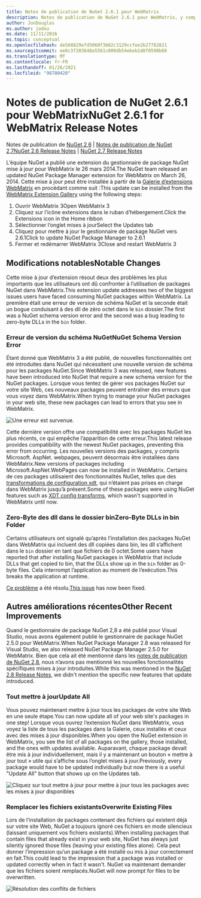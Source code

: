 ```yaml
---
title: Notes de publication de NuGet 2.6.1 pour WebMatrix
description: Notes de publication de NuGet 2.6.1 pour WebMatrix, y compris les problèmes connus, les correctifs de bogues, les fonctionnalités ajoutées et DCR.
author: JonDouglas
ms.author: jodou
ms.date: 11/11/2016
ms.topic: conceptual
ms.openlocfilehash: de568829efd5060f3b02c3129ccfee2b27782821
ms.sourcegitcommit: ee6c3f203648a5561c809db54ebeb1d0f0598b68
ms.translationtype: MT
ms.contentlocale: fr-FR
ms.lasthandoff: 01/26/2021
ms.locfileid: "98780420"
---
```

# <a name="nuget-261-for-webmatrix-release-notes"></a><span data-ttu-id="35e0e-103">Notes de publication de NuGet 2.6.1 pour WebMatrix</span><span class="sxs-lookup"><span data-stu-id="35e0e-103">NuGet 2.6.1 for WebMatrix Release Notes</span></span>

<span data-ttu-id="35e0e-104">Notes de publication de [NuGet 2,6](../release-notes/nuget-2.6.md)  |  [Notes de publication de NuGet 2,7](../release-notes/nuget-2.7.md)</span><span class="sxs-lookup"><span data-stu-id="35e0e-104">[NuGet 2.6 Release Notes](../release-notes/nuget-2.6.md) | [NuGet 2.7 Release Notes](../release-notes/nuget-2.7.md)</span></span>

<span data-ttu-id="35e0e-105">L’équipe NuGet a publié une extension du gestionnaire de package NuGet mise à jour pour WebMatrix le 26 mars 2014.</span><span class="sxs-lookup"><span data-stu-id="35e0e-105">The NuGet team released an updated NuGet Package Manager extension for WebMatrix on March 26, 2014.</span></span>  <span data-ttu-id="35e0e-106">Cette mise à jour peut être installée à partir de la [Galerie d’extensions WebMatrix](https://blogs.iis.net/webmatrix/retiring-the-webmatrix-extensions-gallery) en procédant comme suit :</span><span class="sxs-lookup"><span data-stu-id="35e0e-106">This update can be installed from the [WebMatrix Extension Gallery](https://blogs.iis.net/webmatrix/retiring-the-webmatrix-extensions-gallery) using the following steps:</span></span>

1. <span data-ttu-id="35e0e-107">Ouvrir WebMatrix 3</span><span class="sxs-lookup"><span data-stu-id="35e0e-107">Open WebMatrix 3</span></span>
1. <span data-ttu-id="35e0e-108">Cliquez sur l’icône extensions dans le ruban d’hébergement.</span><span class="sxs-lookup"><span data-stu-id="35e0e-108">Click the Extensions icon in the Home ribbon</span></span>
1. <span data-ttu-id="35e0e-109">Sélectionner l’onglet mises à jour</span><span class="sxs-lookup"><span data-stu-id="35e0e-109">Select the Updates tab</span></span>
1. <span data-ttu-id="35e0e-110">Cliquez pour mettre à jour le gestionnaire de package NuGet vers 2.6.1</span><span class="sxs-lookup"><span data-stu-id="35e0e-110">Click to update NuGet Package Manager to 2.6.1</span></span>
1. <span data-ttu-id="35e0e-111">Fermer et redémarrer WebMatrix 3</span><span class="sxs-lookup"><span data-stu-id="35e0e-111">Close and restart WebMatrix 3</span></span>

## <a name="notable-changes"></a><span data-ttu-id="35e0e-112">Modifications notables</span><span class="sxs-lookup"><span data-stu-id="35e0e-112">Notable Changes</span></span>

<span data-ttu-id="35e0e-113">Cette mise à jour d’extension résout deux des problèmes les plus importants que les utilisateurs ont dû confronter à l’utilisation de packages NuGet dans WebMatrix.</span><span class="sxs-lookup"><span data-stu-id="35e0e-113">This extension update addresses two of the biggest issues users have faced consuming NuGet packages within WebMatrix.</span></span>  <span data-ttu-id="35e0e-114">La première était une erreur de version de schéma NuGet et la seconde était un bogue conduisant à des dll de zéro octet dans le `bin` dossier.</span><span class="sxs-lookup"><span data-stu-id="35e0e-114">The first was a NuGet schema version error and the second was a bug leading to zero-byte DLLs in the `bin` folder.</span></span>

### <a name="nuget-schema-version-error"></a><span data-ttu-id="35e0e-115">Erreur de version du schéma NuGet</span><span class="sxs-lookup"><span data-stu-id="35e0e-115">NuGet Schema Version Error</span></span>

<span data-ttu-id="35e0e-116">Étant donné que WebMatrix 3 a été publié, de nouvelles fonctionnalités ont été introduites dans NuGet qui nécessitent une nouvelle version de schéma pour les packages NuGet.</span><span class="sxs-lookup"><span data-stu-id="35e0e-116">Since WebMatrix 3 was released, new features have been introduced into NuGet that require a new schema version for the NuGet packages.</span></span>  <span data-ttu-id="35e0e-117">Lorsque vous tentez de gérer vos packages NuGet sur votre site Web, ces nouveaux packages peuvent entraîner des erreurs que vous voyez dans WebMatrix.</span><span class="sxs-lookup"><span data-stu-id="35e0e-117">When trying to manage your NuGet packages in your web site, these new packages can lead to errors that you see in WebMatrix.</span></span>

![Une erreur est survenue.](./media/NuGet-2.8/webmatrix-schema-version.png)

<span data-ttu-id="35e0e-121">Cette dernière version offre une compatibilité avec les packages NuGet les plus récents, ce qui empêche l’apparition de cette erreur.</span><span class="sxs-lookup"><span data-stu-id="35e0e-121">This latest release provides compatibility with the newest NuGet packages, preventing this error from occurring.</span></span> <span data-ttu-id="35e0e-122">Les nouvelles versions des packages, y compris Microsoft. AspNet. webpages, peuvent désormais être installées dans WebMatrix.</span><span class="sxs-lookup"><span data-stu-id="35e0e-122">New versions of packages including Microsoft.AspNet.WebPages can now be installed in WebMatrix.</span></span>  <span data-ttu-id="35e0e-123">Certains de ces packages utilisaient des fonctionnalités NuGet, telles que des [transformations de configuration xdt](../release-notes/nuget-2.6.md#xdt), qui n’étaient pas prises en charge dans WebMatrix jusqu’à présent.</span><span class="sxs-lookup"><span data-stu-id="35e0e-123">Some of these packages were using NuGet features such as [XDT config transforms](../release-notes/nuget-2.6.md#xdt), which wasn't supported in WebMatrix until now.</span></span>

### <a name="zero-byte-dlls-in-bin-folder"></a><span data-ttu-id="35e0e-124">Zero-Byte des dll dans le dossier bin</span><span class="sxs-lookup"><span data-stu-id="35e0e-124">Zero-Byte DLLs in bin Folder</span></span>

<span data-ttu-id="35e0e-125">Certains utilisateurs ont signalé qu’après l’installation des packages NuGet dans WebMatrix qui incluent des dll copiées dans bin, les dll s’affichent dans le `bin` dossier en tant que fichiers de 0 octet.</span><span class="sxs-lookup"><span data-stu-id="35e0e-125">Some users have reported that after installing NuGet packages in WebMatrix that include DLLs that get copied to bin, that the DLLs show up in the `bin` folder as 0-byte files.</span></span>  <span data-ttu-id="35e0e-126">Cela interrompt l’application au moment de l’exécution.</span><span class="sxs-lookup"><span data-stu-id="35e0e-126">This breaks the application at runtime.</span></span>

<span data-ttu-id="35e0e-127">[Ce problème](https://nuget.codeplex.com/workitem/4060) a été résolu.</span><span class="sxs-lookup"><span data-stu-id="35e0e-127">[This issue](https://nuget.codeplex.com/workitem/4060) has now been fixed.</span></span>

## <a name="other-recent-improvements"></a><span data-ttu-id="35e0e-128">Autres améliorations récentes</span><span class="sxs-lookup"><span data-stu-id="35e0e-128">Other Recent Improvements</span></span>

<span data-ttu-id="35e0e-129">Quand le gestionnaire de package NuGet 2,8 a été publié pour Visual Studio, nous avons également publié le gestionnaire de package NuGet 2.5.0 pour WebMatrix.</span><span class="sxs-lookup"><span data-stu-id="35e0e-129">When NuGet Package Manager 2.8 was released for Visual Studio, we also released NuGet Package Manager 2.5.0 for WebMatrix.</span></span>  <span data-ttu-id="35e0e-130">Bien que cela ait été mentionné dans les [notes de publication de NuGet 2,8](../release-notes/nuget-2.8.md#webmatrix-nuget-client-updates), nous n’avons pas mentionné les nouvelles fonctionnalités spécifiques mises à jour introduites.</span><span class="sxs-lookup"><span data-stu-id="35e0e-130">While this was mentioned in the [NuGet 2.8 Release Notes](../release-notes/nuget-2.8.md#webmatrix-nuget-client-updates), we didn't mention the specific new features that update introduced.</span></span>

### <a name="update-all"></a><span data-ttu-id="35e0e-131">Tout mettre à jour</span><span class="sxs-lookup"><span data-stu-id="35e0e-131">Update All</span></span>

<span data-ttu-id="35e0e-132">Vous pouvez maintenant mettre à jour tous les packages de votre site Web en une seule étape.</span><span class="sxs-lookup"><span data-stu-id="35e0e-132">You can now update all of your web site's packages in one step!</span></span>  <span data-ttu-id="35e0e-133">Lorsque vous ouvrez l’extension NuGet dans WebMatrix, vous voyez la liste de tous les packages dans la Galerie, ceux installés et ceux avec des mises à jour disponibles.</span><span class="sxs-lookup"><span data-stu-id="35e0e-133">When you open the NuGet extension in WebMatrix, you see the list of all packages on the gallery, those installed, and the ones with updates available.</span></span>  <span data-ttu-id="35e0e-134">Auparavant, chaque package devait être mis à jour individuellement, mais il y a maintenant un bouton « mettre à jour tout » utile qui s’affiche sous l’onglet mises à jour.</span><span class="sxs-lookup"><span data-stu-id="35e0e-134">Previously, every package would have to be updated individually but now there is a useful "Update All" button that shows up on the Updates tab.</span></span>

![Cliquez sur tout mettre à jour pour mettre à jour tous les packages avec les mises à jour disponibles](./media/NuGet-2.8/webmatrix-update-all.png)

### <a name="overwrite-existing-files"></a><span data-ttu-id="35e0e-136">Remplacer les fichiers existants</span><span class="sxs-lookup"><span data-stu-id="35e0e-136">Overwrite Existing Files</span></span>

<span data-ttu-id="35e0e-137">Lors de l’installation de packages contenant des fichiers qui existent déjà sur votre site Web, NuGet a toujours ignoré ces fichiers en mode silencieux (laissant uniquement vos fichiers existants).</span><span class="sxs-lookup"><span data-stu-id="35e0e-137">When installing packages that contain files that already exist in your web site, NuGet has always just silently ignored those files (leaving your existing files alone).</span></span>  <span data-ttu-id="35e0e-138">Cela peut donner l’impression qu’un package a été installé ou mis à jour correctement en fait.</span><span class="sxs-lookup"><span data-stu-id="35e0e-138">This could lead to the impression that a package was installed or updated correctly when in fact it wasn't.</span></span>  <span data-ttu-id="35e0e-139">NuGet va maintenant demander que les fichiers soient remplacés.</span><span class="sxs-lookup"><span data-stu-id="35e0e-139">NuGet will now prompt for files to be overwritten.</span></span>

![Résolution des conflits de fichiers](./media/NuGet-2.8/webmatrix-overwrite-file.png)
